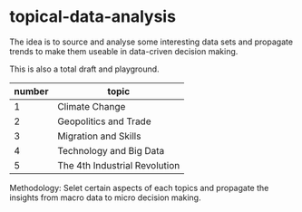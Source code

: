 # topical-data-analysis

The idea is to source and analyse some interesting data sets and propagate trends to make them useable in data-criven decision making.

This is also a total draft and playground.

number | topic
-------|-------
1 | Climate Change
2 | Geopolitics and Trade
3 | Migration and Skills
4 | Technology and Big Data
5 | The 4th Industrial Revolution

Methodology:
Selet certain aspects of each topics and propagate the insights from macro data to micro decision making.

